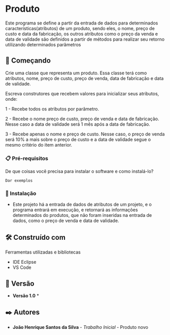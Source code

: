 # Produto

Este programa se define a partir da entrada de dados para determinados características(atributos) de um produto, sendo eles, o nome, preço de custo e data da fabricação, os outros atributos como o preço da venda e data de validade são definidos a partir de métodos para realizar seu retorno utilizando determinados parâmetros

## 🚀 Começando

Crie uma classe que representa um produto. Essa classe terá como atributos, nome, preço de custo, preço de venda, data de fabricação e data de validade.

Escreva construtores que recebem valores para inicializar seus atributos, onde:

1 - Recebe todos os atributos por parâmetro.

2 - Recebe o nome preço de custo, preço de venda e data de fabricação. Nesse caso a data de validade será 1 mês após a data de fabricação.

3 - Recebe apenas o nome e preço de custo. Nesse caso, o preço de venda será 10% a mais sobre o preço de custo e a data de validade segue o mesmo critério do item anterior.

### 📋 Pré-requisitos

De que coisas você precisa para instalar o software e como instalá-lo?

```
Dar exemplos
```

### 🔧 Instalação

* Este projeto há a entrada de dados de atributos de um projeto, e o programa entrará em execução, e retornará as informações determinados do produtos, que não foram inseridas na entrada de dados, como o preço de venda e data de validade.

## 🛠️ Construído com

Ferramentas utilizadas e bibliotecas

* IDE Eclipse
* VS Code

## 📌 Versão

* **Versão 1.0** *

## ✒️ Autores

* **João Henrique Santos da Silva** - *Trabalho Inicial* - Produto novo